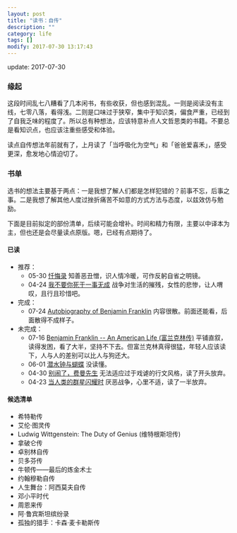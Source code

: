 ```yaml
---
layout: post
title: "读书：自传"
description: ""
category: life
tags: []
modify: 2017-07-30 13:17:43
---
```


update: 2017-07-30

### 缘起

这段时间乱七八糟看了几本闲书，有些收获，但也感到混乱。一则是阅读没有主线，七零八落，看得浅。二则是口味过于狭窄，集中于知识类，偏食严重，已经到了自我乏味的程度了。所以总有种想法，应该特意补点人文哲思类的书籍。不要总是看知识点，也应该注重些感受和体验。

读点自传想法年前就有了，上月读了「当呼吸化为空气」和「爸爸爱喜禾」，感受更深，愈发地心情迫切了。


### 书单

选书的想法主要基于两点：一是我想了解人们都是怎样犯错的？前事不忘，后事之事。二是我想了解其他人度过挫折痛苦不如意的方式方法与态度，以兹效仿与勉励。

下面是目前拟定的部份清单，后续可能会增补。时间和精力有限，主要以中译本为主，但也还是会尽量读点原版。嗯，已经有点期待了。


#### 已读

+ 推荐：
  - 05-30 [忏悔录](https://book.douban.com/subject/1048173/)
    知善恶丑憎，识人情冷暖，可作反躬自省之明镜。
  - 04-24 [我不要你死于一事无成](https://book.douban.com/subject/10598170/)
    战争对生活的摧残，女性的悲惨，让人喟叹，且行且珍惜吧。
+ 完成：
  - 07-24 [Autobiography of Benjamin Franklin](https://book.douban.com/subject/4752847/)
    内容很散。前面还能看，后面散得不成样子。
+ 未完成：
  - 07-16 [Benjamin Franklin -- An American Life (富兰克林传)](https://book.douban.com/subject/1365773/)
    平铺直叙，读得发困，看了大半，坚持不下去。但富兰克林真得很猛，年轻人应该读下，人与人的差别可以比人与狗还大。
  - 06-01 [潜水钟与蝴蝶](https://book.douban.com/subject/2243692/)
    没读懂。
  - 04-30 [别闹了，费曼先生](https://book.douban.com/subject/1037602/)
    无法适应过于戏谑的行文风格，读了开头放弃。
  - 04-23 [当人类的群星闪耀时](https://book.douban.com/subject/26877741/)
    厌恶战争，心里不适，读了一半放弃。


#### 候选清单

+ 希特勒传
+ 艾伦·图灵传
+ Ludwig Wittgenstein: The Duty of Genius (维特根斯坦传)
+ 拿破仑传
+ 卓别林自传
+ 贝多芬传
+ 牛顿传——最后的炼金术士
+ 约翰穆勒自传
+ 人生舞台：阿西莫夫自传
+ 邓小平时代
+ 周恩来传
+ 阿·鲁宾斯坦缤纷录
+ 孤独的猎手：卡森·麦卡勒斯传
